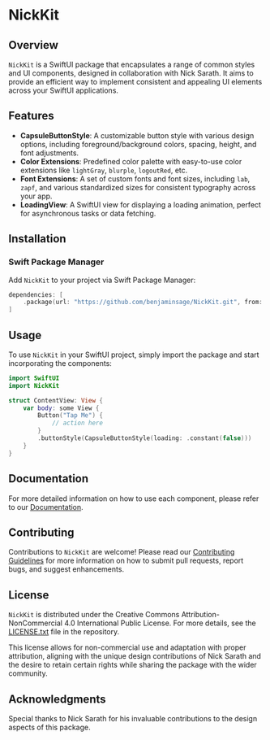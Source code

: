 # NickKit

## Overview
`NickKit` is a SwiftUI package that encapsulates a range of common styles and UI components, designed in collaboration with Nick Sarath. It aims to provide an efficient way to implement consistent and appealing UI elements across your SwiftUI applications.

## Features
- **CapsuleButtonStyle**: A customizable button style with various design options, including foreground/background colors, spacing, height, and font adjustments.
- **Color Extensions**: Predefined color palette with easy-to-use color extensions like `lightGray`, `blurple`, `logoutRed`, etc.
- **Font Extensions**: A set of custom fonts and font sizes, including `lab`, `zapf`, and various standardized sizes for consistent typography across your app.
- **LoadingView**: A SwiftUI view for displaying a loading animation, perfect for asynchronous tasks or data fetching.

## Installation
### Swift Package Manager
Add `NickKit` to your project via Swift Package Manager:

```swift
dependencies: [
    .package(url: "https://github.com/benjaminsage/NickKit.git", from: "1.0.0")
]
```

## Usage
To use `NickKit` in your SwiftUI project, simply import the package and start incorporating the components:

```swift
import SwiftUI
import NickKit

struct ContentView: View {
    var body: some View {
        Button("Tap Me") {
            // action here
        }
        .buttonStyle(CapsuleButtonStyle(loading: .constant(false)))
    }
}
```

## Documentation
For more detailed information on how to use each component, please refer to our [Documentation](#).

## Contributing
Contributions to `NickKit` are welcome! Please read our [Contributing Guidelines](#) for more information on how to submit pull requests, report bugs, and suggest enhancements.

## License
`NickKit` is distributed under the Creative Commons Attribution-NonCommercial 4.0 International Public License. For more details, see the [LICENSE.txt](LICENSE.txt) file in the repository.

This license allows for non-commercial use and adaptation with proper attribution, aligning with the unique design contributions of Nick Sarath and the desire to retain certain rights while sharing the package with the wider community.

## Acknowledgments
Special thanks to Nick Sarath for his invaluable contributions to the design aspects of this package.

